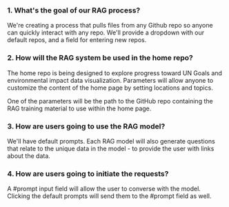 ### 1. What's the goal of our RAG process?

We're creating a process that pulls files from any Github repo so anyone can quickly interact with any repo.  We'll provide a dropdown with our default repos, and a field for entering new repos.

### 2. How will the RAG system be used in the home repo?

The home repo is being designed to explore progress toward UN Goals and environmental impact data visualization. Parameters will allow anyone to customize the content of the home page by setting locations and topics.

One of the parameters will be the path to the GitHub repo containing the RAG training material to use within the home page.

### 3. How are users going to use the RAG model?

We'll have default prompts. Each RAG model will also generate questions that relate to the unique data in the model - to provide the user with links about the data.

### 4. How are users going to initiate the requests?

A #prompt input field will allow the user to converse with the model. Clicking the default prompts will send them to the #prompt field as well.
